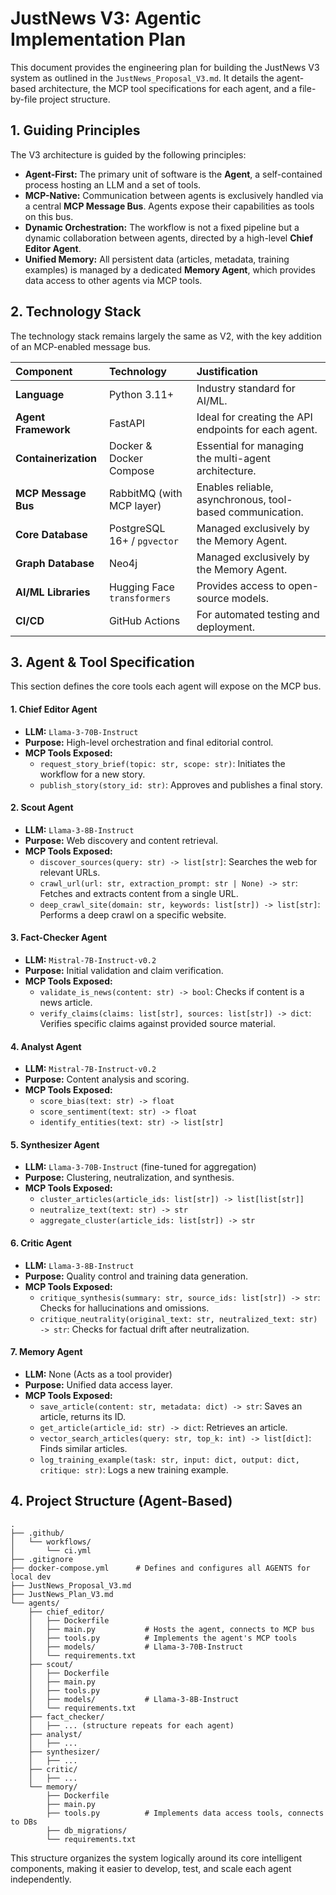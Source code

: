 # JustNews V3: Agentic Implementation Plan

This document provides the engineering plan for building the JustNews V3 system as outlined in the `JustNews_Proposal_V3.md`. It details the agent-based architecture, the MCP tool specifications for each agent, and a file-by-file project structure.

## 1. Guiding Principles

The V3 architecture is guided by the following principles:

-   **Agent-First:** The primary unit of software is the **Agent**, a self-contained process hosting an LLM and a set of tools.
-   **MCP-Native:** Communication between agents is exclusively handled via a central **MCP Message Bus**. Agents expose their capabilities as tools on this bus.
-   **Dynamic Orchestration:** The workflow is not a fixed pipeline but a dynamic collaboration between agents, directed by a high-level **Chief Editor Agent**.
-   **Unified Memory:** All persistent data (articles, metadata, training examples) is managed by a dedicated **Memory Agent**, which provides data access to other agents via MCP tools.

## 2. Technology Stack

The technology stack remains largely the same as V2, with the key addition of an MCP-enabled message bus.

| Component | Technology | Justification |
| :--- | :--- | :--- |
| **Language** | Python 3.11+ | Industry standard for AI/ML. |
| **Agent Framework** | FastAPI | Ideal for creating the API endpoints for each agent. |
| **Containerization** | Docker & Docker Compose | Essential for managing the multi-agent architecture. |
| **MCP Message Bus** | RabbitMQ (with MCP layer) | Enables reliable, asynchronous, tool-based communication. |
| **Core Database** | PostgreSQL 16+ / `pgvector` | Managed exclusively by the Memory Agent. |
| **Graph Database** | Neo4j | Managed exclusively by the Memory Agent. |
| **AI/ML Libraries** | Hugging Face `transformers` | Provides access to open-source models. |
| **CI/CD** | GitHub Actions | For automated testing and deployment. |

## 3. Agent & Tool Specification

This section defines the core tools each agent will expose on the MCP bus.

#### 1. Chief Editor Agent
-   **LLM:** `Llama-3-70B-Instruct`
-   **Purpose:** High-level orchestration and final editorial control.
-   **MCP Tools Exposed:**
    -   `request_story_brief(topic: str, scope: str)`: Initiates the workflow for a new story.
    -   `publish_story(story_id: str)`: Approves and publishes a final story.

#### 2. Scout Agent
-   **LLM:** `Llama-3-8B-Instruct`
-   **Purpose:** Web discovery and content retrieval.
-   **MCP Tools Exposed:**
    -   `discover_sources(query: str) -> list[str]`: Searches the web for relevant URLs.
    -   `crawl_url(url: str, extraction_prompt: str | None) -> str`: Fetches and extracts content from a single URL.
    -   `deep_crawl_site(domain: str, keywords: list[str]) -> list[str]`: Performs a deep crawl on a specific website.

#### 3. Fact-Checker Agent
-   **LLM:** `Mistral-7B-Instruct-v0.2`
-   **Purpose:** Initial validation and claim verification.
-   **MCP Tools Exposed:**
    -   `validate_is_news(content: str) -> bool`: Checks if content is a news article.
    -   `verify_claims(claims: list[str], sources: list[str]) -> dict`: Verifies specific claims against provided source material.

#### 4. Analyst Agent
-   **LLM:** `Mistral-7B-Instruct-v0.2`
-   **Purpose:** Content analysis and scoring.
-   **MCP Tools Exposed:**
    -   `score_bias(text: str) -> float`
    -   `score_sentiment(text: str) -> float`
    -   `identify_entities(text: str) -> list[str]`

#### 5. Synthesizer Agent
-   **LLM:** `Llama-3-70B-Instruct` (fine-tuned for aggregation)
-   **Purpose:** Clustering, neutralization, and synthesis.
-   **MCP Tools Exposed:**
    -   `cluster_articles(article_ids: list[str]) -> list[list[str]]`
    -   `neutralize_text(text: str) -> str`
    -   `aggregate_cluster(article_ids: list[str]) -> str`

#### 6. Critic Agent
-   **LLM:** `Llama-3-8B-Instruct`
-   **Purpose:** Quality control and training data generation.
-   **MCP Tools Exposed:**
    -   `critique_synthesis(summary: str, source_ids: list[str]) -> str`: Checks for hallucinations and omissions.
    -   `critique_neutrality(original_text: str, neutralized_text: str) -> str`: Checks for factual drift after neutralization.

#### 7. Memory Agent
-   **LLM:** None (Acts as a tool provider)
-   **Purpose:** Unified data access layer.
-   **MCP Tools Exposed:**
    -   `save_article(content: str, metadata: dict) -> str`: Saves an article, returns its ID.
    -   `get_article(article_id: str) -> dict`: Retrieves an article.
    -   `vector_search_articles(query: str, top_k: int) -> list[dict]`: Finds similar articles.
    -   `log_training_example(task: str, input: dict, output: dict, critique: str)`: Logs a new training example.

## 4. Project Structure (Agent-Based)

```
.
├── .github/
│   └── workflows/
│       └── ci.yml
├── .gitignore
├── docker-compose.yml      # Defines and configures all AGENTS for local dev
├── JustNews_Proposal_V3.md
├── JustNews_Plan_V3.md
└── agents/
    ├── chief_editor/
    │   ├── Dockerfile
    │   ├── main.py           # Hosts the agent, connects to MCP bus
    │   ├── tools.py          # Implements the agent's MCP tools
    │   ├── models/           # Llama-3-70B-Instruct
    │   └── requirements.txt
    ├── scout/
    │   ├── Dockerfile
    │   ├── main.py
    │   ├── tools.py
    │   ├── models/           # Llama-3-8B-Instruct
    │   └── requirements.txt
    ├── fact_checker/
    │   ├── ... (structure repeats for each agent)
    ├── analyst/
    │   ├── ...
    ├── synthesizer/
    │   ├── ...
    ├── critic/
    │   ├── ...
    └── memory/
        ├── Dockerfile
        ├── main.py
        ├── tools.py          # Implements data access tools, connects to DBs
        ├── db_migrations/
        └── requirements.txt
```

This structure organizes the system logically around its core intelligent components, making it easier to develop, test, and scale each agent independently.
